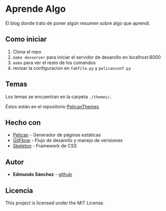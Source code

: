 # Aprende Algo

El blog donde trato de poner algún resumen sobre algo que aprendí.

## Como iniciar

1.  Clona el repo
1.  `make devserver` para iniciar el servidor de desarollo en localhost:8000
1.  `make` para ver el resto de los comandos
1.  revisar la configuracion en `fabfile.py` y `pelicanconf.py`

## Temas

Los temas se encuentran en la carpeta `./themes/`.

Éstos están en el repositorio [PelicanThemes](https://github.com/gdledsan/PelicanThemes)

## Hecho con

*   [Pelican](https://github.com/getpelican/pelican) - Generador de páginas estáticas
*   [GitFkow](https://github.com/nvie/gitflow) - Flujo de desarollo y manejo de verisiones
*   [Skeleton](http://getskeleton.com/) - Framework de CSS

## Autor
*   **Edmundo Sánchez** - [github](https://github.com/gdledsan)

## Licencia

This project is licensed under the MIT License.
